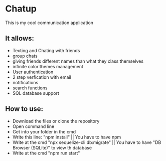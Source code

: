 # Chatup
This is my cool communication application

## It allows:
* Texting and Chating with friends
* group chats
* giving friends different names than what they class themselves
* infinite color themes management
* User authentication
* 2 step verfication with email
* notifications
* search functions
* SQL database support

## How to use:
* Download the files or clone the repository
* Open command line
* Get into your folder in the cmd
* Write this line: "npm install" || You have to have npm
* Write at the cmd "npx sequelize-cli db:migrate" || You have to have  "DB Browser (SQLite)" to view th database
* Write at the cmd "npm run start"
